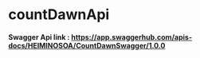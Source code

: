 # countDawnApi
#### Swagger Api link : https://app.swaggerhub.com/apis-docs/HEIMINOSOA/CountDawnSwagger/1.0.0
